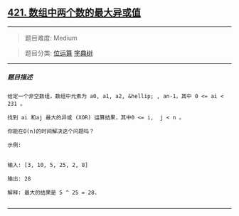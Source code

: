 ## [421. 数组中两个数的最大异或值](https://leetcode-cn.com/problems/maximum-xor-of-two-numbers-in-an-array/)

---

> 题目难度: Medium

> 题目分类:  [位运算](https://leetcode.com-cn/tag/bit-manipulation/)  [字典树](https://leetcode.com-cn/tag/trie/) 

---

##### 题目描述

```
给定一个非空数组，数组中元素为 a0, a1, a2, &hellip; , an-1，其中 0 <= ai < 231 。

找到 ai 和aj 最大的异或 (XOR) 运算结果，其中0 <= i,  j < n 。

你能在O(n)的时间解决这个问题吗？

示例:


输入: [3, 10, 5, 25, 2, 8]

输出: 28

解释: 最大的结果是 5 ^ 25 = 28.


```

---
